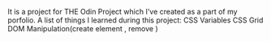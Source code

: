 It is a project for THE Odin Project which I've created as a part of my porfolio.
A list of things I learned during this project:
CSS Variables
CSS Grid
DOM Manipulation(create element , remove )

